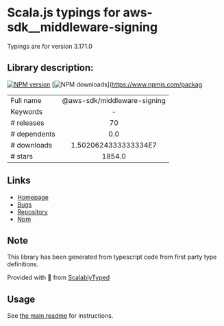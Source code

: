 
# Scala.js typings for aws-sdk__middleware-signing

Typings are for version 3.171.0

## Library description:
[![NPM version](https://img.shields.io/npm/v/@aws-sdk/middleware-signing/latest.svg)](https://www.npmjs.com/package/@aws-sdk/middleware-signing) [![NPM downloads](https://img.shields.io/npm/dm/@aws-sdk/middleware-signing.svg)](https://www.npmjs.com/packag

|                    |                 |
| ------------------ | :-------------: |
| Full name          | @aws-sdk/middleware-signing |
| Keywords           | - |
| # releases         | 70 |
| # dependents       | 0.0 |
| # downloads        | 1.5020624333333334E7 |
| # stars            | 1854.0 |

## Links
- [Homepage](https://github.com/aws/aws-sdk-js-v3/tree/main/packages/middleware-signing)
- [Bugs](https://github.com/aws/aws-sdk-js-v3/issues)
- [Repository](https://github.com/aws/aws-sdk-js-v3)
- [Npm](https://www.npmjs.com/package/%40aws-sdk%2Fmiddleware-signing)
    


## Note
This library has been generated from typescript code from first party type definitions.

Provided with :purple_heart: from [ScalablyTyped](https://github.com/oyvindberg/ScalablyTyped)

## Usage
See [the main readme](../../readme.md) for instructions.


